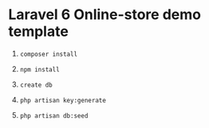 # Laravel 6 Online-store demo template

1. ```composer install```

2. ```npm install```

3. ```create db```

4. ```php artisan key:generate```

5. ```php artisan db:seed```


